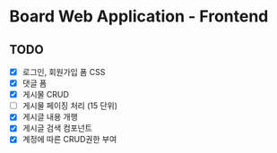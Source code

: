 # Board Web Application - Frontend

## TODO

-   [x] 로그인, 회원가입 폼 CSS
-   [x] 댓글 폼
-   [x] 게시물 CRUD
-   [ ] 게시물 페이징 처리 (15 단위)
-   [x] 게시글 내용 개행
-   [x] 게시글 검색 컴포넌트
-   [X] 계정에 따른 CRUD권한 부여
